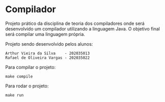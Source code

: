 # Compilador
Projeto prático da disciplina de teoria dos compiladores onde será desenvolvido um compilador utilizando a linguagem Java. O objetivo final será compilar uma linguagem própria.

Projeto sendo desenvolvido pelos alunos:
```
Arthur Vieira da Silva    - 202035013
Rafael de Oliveira Vargas - 202035022
```

Para compilar o projeto:

```make compile```

Para rodar o projeto:

```make run```